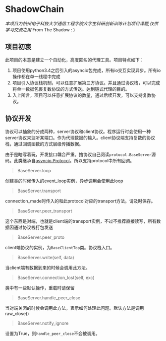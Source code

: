 # ShadowChain
*本项目为杭州电子科技大学通信工程学院大学生科研创新训练计划项目课题,仅供学习交流之用*
From The Shadow  : )

## 项目初衷
此项目的本意是建立一个自动化，高度匿名的代理工具。项目特点如下：
1. 项目使用python3.4之后引入的asyncio包完成，所有io交互实现异步。所有io操作都在单一线程中完成
2. 项目引入协议栈机制，可以任意扩展第三方协议。并且通过协议栈，可以完成将单一数据包裹复数协议的方式传送。达到链式代理的目的。
3. 入上所言，项目可以任意扩展协议的数量，通过后续开发，可以支持复数协议。


## 协议开发
协议可以抽象的分成两种，server协议和client协议。程序运行时会使用一种server协议来监听某端口。作为代理数据的输入。client协议端支持复数的协议栈，通过回调函数的方式层级传播数据。

由于是瞎写着玩，开发接口耦合严重。撸协议自己阅读`protocol.BaseServer`源码。此类继承自[asyncio.Protocol](https://docs.python.org/3/library/asyncio-protocol.html#protocols)。所以支持protocol中所有回调。

> BaseServer.loop

创建类的时候传入的event_loop实例，异步调用会使用此loop

> BaseServer.transport

connection_made时传入的和此protocol对应的transport方法。请及时保存。

> BaseServer.peer_transport

这个东西是对端，也就是client端的transport实例，不过不推荐直接读写，所有数据因通过协议栈打包发送

> BaseServer.peer_proto

client端协议的实例，为`BaseClientTop`类。协议栈入口。

> BaseServer.write(self, data)

当client端有数据到来的时候会调用此方法。

> BaseServer.connection_lost(self, exc)

类中有一些默认操作，重载时请保留

> BaseServer.handle_peer_close

当对端关闭的时候会调用此方法，表示如何处理此问题。默认方法是调用raw_close()

> BaseServer.notify_ignore

设置为True，则`handle_peer_close`不会被调用。

